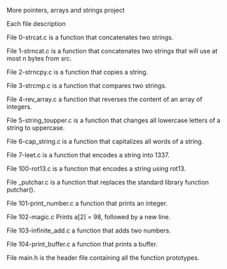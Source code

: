 More pointers, arrays and strings project

Each file description

File 0-strcat.c is a function that concatenates two strings.

File 1-strncat.c is a function that concatenates two strings that will use at most n bytes from src.

File 2-strncpy.c is a function that copies a string.

File 3-strcmp.c is a function that compares two strings.

File 4-rev_array.c a function that reverses the content of an array of integers.

File 5-string_toupper.c is a function that changes all lowercase letters of a string to uppercase.

File 6-cap_string.c is a function that capitalizes all words of a string.

File 7-leet.c is a function that encodes a string into 1337.

File 100-rot13.c is a function that encodes a string using rot13.

File _putchar.c is a function that replaces the standard library function putchar().

File 101-print_number.c a function that prints an integer.

File 102-magic.c Prints a[2] = 98, followed by a new line.

File 103-infinite_add.c a function that adds two numbers.

File 104-print_buffer.c a function that prints a buffer.

File main.h is the header file containing all the function prototypes.

